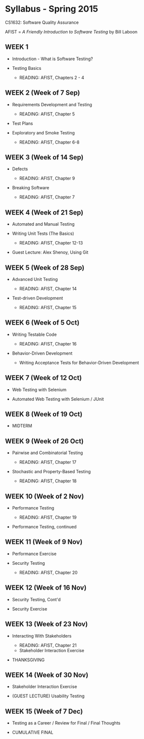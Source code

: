 # Syllabus - Spring 2015
CS1632: Software Quality Assurance

AFIST = _A Friendly Introduction to Software Testing_ by Bill Laboon

## WEEK 1 
*  Introduction - What is Software Testing?

* Testing Basics
  * READING: AFIST, Chapters 2 - 4

## WEEK 2 (Week of 7 Sep)
* Requirements Development and Testing
  * READING: AFIST, Chapter 5

* Test Plans
* Exploratory and Smoke Testing
  * READING: AFIST, Chapter 6-8


## WEEK 3 (Week of 14 Sep)
* Defects
  * READING: AFIST, Chapter 9

* Breaking Software
  * READING: AFIST, Chapter 7

## WEEK 4 (Week of 21 Sep)

* Automated and Manual Testing
* Writing Unit Tests (The Basics)
  * READING: AFIST, Chapter 12-13

* Guest Lecture: Alex Shenoy, Using Git

## WEEK 5 (Week of 28 Sep)

* Advanced Unit Testing
  * READING: AFIST, Chapter 14

* Test-driven Development
  * READING: AFIST, Chapter 15
  
## WEEK 6 (Week of 5 Oct)

* Writing Testable Code
  * READING: AFIST, Chapter 16

* Behavior-Driven Development
  * Writing Acceptance Tests for Behavior-Driven Development

## WEEK 7 (Week of 12 Oct)

* Web Testing with Selenium

* Automated Web Testing with Selenium / JUnit

## WEEK 8 (Week of 19 Oct)

* MIDTERM

## WEEK 9 (Week of 26 Oct)

* Pairwise and Combinatorial Testing
  * READING: AFIST, Chapter 17
  
* Stochastic and Property-Based Testing
  * READING: AFIST, Chapter 18

## WEEK 10 (Week of 2 Nov)

* Performance Testing
  * READING: AFIST, Chapter 19

* Performance Testing, continued

## WEEK 11 (Week of 9 Nov)

* Performance Exercise

* Security Testing
  * READING: AFIST, Chapter 20

## WEEK 12 (Week of 16 Nov)

* Security Testing, Cont'd

* Security Exercise

## WEEK 13 (Week of 23 Nov)

* Interacting With Stakeholders
  * READING: AFIST, Chapter 21
  * Stakeholder Interaction Exercise
 
* THANKSGIVING

## WEEK 14 (Week of 30 Nov)

* Stakeholder Interaction Exercise

* (GUEST LECTURE) Usability Testing

## WEEK 15 (Week of 7 Dec)

* Testing as a Career / Review for Final / Final Thoughts

* CUMULATIVE FINAL

